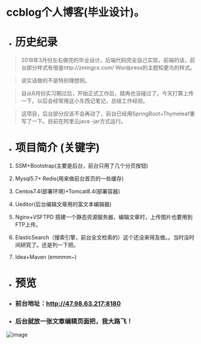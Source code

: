 # ccblog个人博客(毕业设计)。
* # 历史纪录
> 2018年3月份左右做完的毕业设计。后端代码完全自己实现，前端的话，前台部分样式有借鉴http://zmingcx.com/  Wordpress的主题知更鸟的样式。

> 说实话做的不是特别理想把。

> 自从6月份实习期过后，开始正式工作后，就再也没碰过了。今天打算上传一下。以后会经常用这小东西记笔记，总结工作经验。

> 这项目，后台部分应该不会再动了，前台已经用SpringBoot+Thymeleaf重写了一下。目前在阿里云java -jar方式运行。

* # 项目简介 (关键字)
1. SSM+Bootstrap(主要是后台，前台只用了几个分页按钮)

2. Mysql5.7+ Redis(用来做前台首页的一些缓存)

3. Centos7.4(部署环境)+Tomcat8.4(部署容器)

3. Ueditor(后台编辑文章用的富文本编辑器)

4. Nginx+VSFTPD   搭建一个静态资源服务器，编辑文章时，上传图片也要用到FTP上传。

6. ElasticSearch（搜索引擎，前台全文检索的）这个还没来得及做。。当时没时间研究了。还是列一下把。

7. Idea+Maven (emmmm~)

* # 预览
* ### 前台地址：http://47.98.63.217:8180


* ### 后台就放一张文章编辑页面把，我大路飞！
![image](https://raw.githubusercontent.com/ChandlerChai/static-files/master/article_edit.png)
